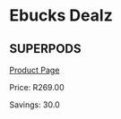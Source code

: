 
# Ebucks Dealz
## SUPERPODS
[Product Page](https://www.ebucks.com/web/shop/productSelected.do?prodId=1100508337&catId=1158500560)

Price: R269.00

Savings: 30.0


	